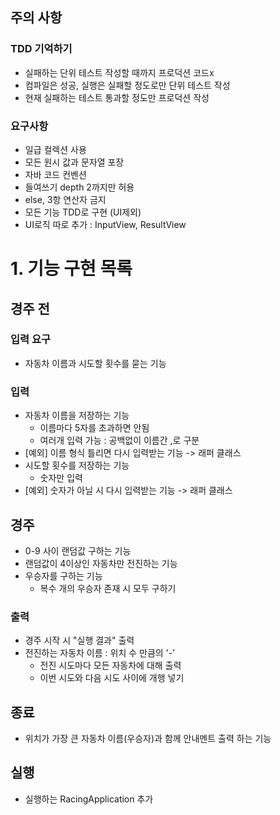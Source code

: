## 주의 사항
### TDD 기억하기
- 실패하는 단위 테스트 작성할 때까지 프로덕션 코드x
- 컴파일은 성공, 실행은 실패할 정도로만 단위 테스트 작성
- 현재 실패하는 테스트 통과할 정도만 프로덕션 작성
### 요구사항
- 일급 컬렉션 사용
- 모든 원시 값과 문자열 포장
- 자바 코드 컨벤션
- 들여쓰기 depth 2까지만 허용
- else, 3항 연산자 금지
- 모든 기능 TDD로 구현 (UI제외)
- UI로직 따로 추가 : InputView, ResultView


# 1. 기능 구현 목록
## 경주 전
### 입력 요구
- 자동차 이름과 시도할 횟수를 묻는 기능
### 입력
- 자동차 이름을 저장하는 기능
  - 이름마다 5자를 초과하면 안됨
  - 여러개 입력 가능 : 공백없이 이름간 ,로 구분
- [예외] 이름 형식 틀리면 다시 입력받는 기능 -> 래퍼 클래스
- 시도할 횟수를 저장하는 기능
  - 숫자만 입력
- [예외] 숫자가 아닐 시 다시 입력받는 기능 -> 래퍼 클래스
## 경주
- 0-9 사이 랜덤값 구하는 기능
- 랜덤값이 4이상인 자동차만 전진하는 기능
- 우승자를 구하는 기능
  - 복수 개의 우승자 존재 시 모두 구하기
### 출력
- 경주 시작 시 "실행 결과" 출력
- 전진하는 자동차 이름 : 위치 수 만큼의 '-'
  - 전진 시도마다 모든 자동차에 대해 출력
  - 이번 시도와 다음 시도 사이에 개행 넣기

## 종료
- 위치가 가장 큰 자동차 이름(우승자)과 함께 안내멘트 출력 하는 기능

## 실행
- 실행하는 RacingApplication 추가